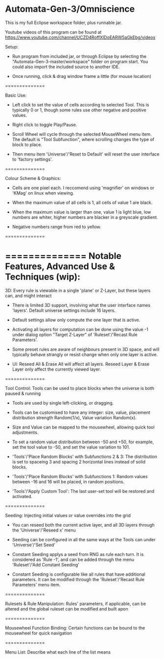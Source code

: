 Automata-Gen-3/Omniscience
==============
This is my full Eclipse workspace folder, plus runnable jar.

Youtube videos of this program can be found at https://www.youtube.com/channel/UCZD4RoffXIDoEARW5aGkEbg/videos

Setup:

- Run program from included jar, or through Eclipse by selecting the "Automata-Gen-3-master/workspace" folder on program start. You could also import the included source to another IDE.

- Once running, click & drag window frame a little (for mouse location)

==============

Basic Use:

- Left click to set the value of cells according to selected Tool. This is typically 0 or 1, though some rules use other negative and positive values.

- Right click to toggle Play/Pause.

- Scroll Wheel will cycle through the selected MouseWheel menu item. The default is "Tool Subfunction", where scrolling changes the type of block to place.

- Then menu item 'Universe'/'Reset to Default' will reset the user interface to 'factory settings'.

==============

Colour Scheme & Graphics:

- Cells are one pixel each. I reccomend using 'magnifier' on windows or 'KMag' on linux when viewing.

- When the maximum value of all cells is 1, all cells of value 1 are black.

- When the maximum value is larger than one, value 1 is light blue, low numbers are whiter, higher numbers are blacker in a greyscale gradient.

- Negative numbers range from red to yellow.

==============

==============
Notable Features, Advanced Use & Techniques (wip):
==============

3D: Every rule is viewable in a single 'plane' or Z-Layer, but these layers can, and might interact

- There is limited 3D support, involving what the user interface names 'layers'. Default universe settings include 16 layers.

- Default settings allow only compute the one layer that is active. 

- Activating all layers for computation can be done using the value -1 under dialog option "Target Z-Layer" of 'Ruleset'/'Recast Rule Parameters'.

- Some preset rules are aware of neighbours present in 3D space, and will typically behave strangly or resist change when only one layer is active.

- UI: Reseed All & Erase All will affect all layers. Reseed Layer & Erase Layer only affect the currently viewed layer.

==============

Tool Control: Tools can be used to place blocks when the universe is both paused & running

- Tools are used by single left-clicking, or dragging.

- Tools can be customised to have any integer: size, value, placement distribution strength Random(1/x), Value variation Random(x).

- Size and Value can be mapped to the mousewheel, allowing quick tool adjustments.

- To set a random value distribution between -50 and +50, for example, set the tool value to -50, and set the value variation to 101.

- 'Tools'/'Place Random Blocks' with Subfunctions 2 & 3: The distribution is set to spaceing 3 and spacing 2 horizontal lines instead of solid blocks.

- 'Tools'/'Place Random Blocks' with Subfunctions 1: Random values between -16 and 16 will be placed, in random positions.

- 'Tools'/'Apply Custom Tool': The last user-set tool will be restored and activated.

==============

Seeding: Injecting initial values or value overrides into the grid

- You can reseed both the current active layer, and all 3D layers through the 'Universe'/'Reseed x' menu

- Seeding can be configured in all the same ways at the Tools can under 'Universe'/'Set Seed'

- Constant Seeding applys a seed from RNG as rule each turn. It is considered as 'Rule -1', and can be added through the menu 'Ruleset'/'Add Constant Seeding'

- Constant Seeding is configurable like all rules that have additional parameters. It can be modified through the 'Ruleset'/'Recast Rule Parameters' menu item.

==============

Rulesets & Rule Manipulation: Rules' parameters, if applicable, can be altered and the global ruleset can be modified and built apon

==============

Mousewheel Function Binding: Certain functions can be bound to the mousewheel for quick navigation

==============

Menu List: Describe what each line of the list means




